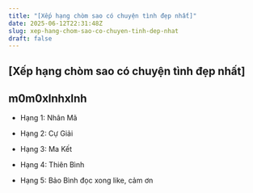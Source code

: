 ```yaml
---
title: "[Xếp hạng chòm sao có chuyện tình đẹp nhất]"
date: 2025-06-12T22:31:48Z
slug: xep-hang-chom-sao-co-chuyen-tinh-dep-nhat
draft: false
---
```


## [Xếp hạng chòm sao có chuyện tình đẹp nhất]

## m0m0xInhxInh

- Hạng 1: Nhân Mã

- Hạng 2: Cự Giải

- Hạng 3: Ma Kết

- Hạng 4: Thiên Bình

- Hạng 5: Bảo Bình
đọc xong like, cảm ơn